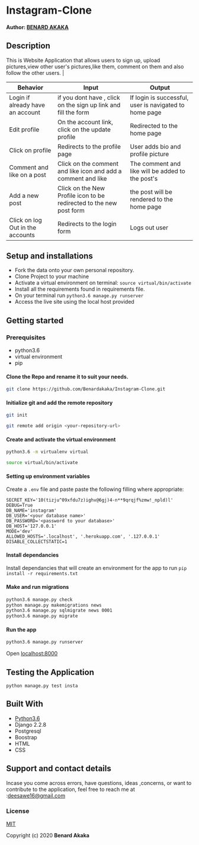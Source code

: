 # Instagram-Clone

#### Author: [BENARD AKAKA](https://github.com/Benardakaka)



## Description
This is Website Application that allows users to sign up, upload pictures,view other user's pictures,like them, comment on them and also follow the other users.
   |


| Behavior            | Input                         | Output                        | 
| ------------------- | ----------------------------- | ----------------------------- |
| Login	if already have an account |if you dont have , click on the sign up link and fill the form  | If login is successful, user is navigated to home page | Click on `Comment` | Taken to where you can comment | Signs In/ Signs Up |
| Edit profile | On the account link, click on the  update profile | Redirected to the home page |
| Click on profile | Redirects to the profile page | User adds bio and profile picture |
|Comment and like on a post|Click on the comment and like icon and add a comment and like|The comment and like will be added to the post's
|Add a new post|Click on the New Profile icon to be redirected to the new post form|the post will be rendered to the home page
| Click on log Out in the accounts| Redirects to the login form | Logs out user  |

## Setup and installations
* Fork the data onto your own personal repository.
* Clone Project to your machine
* Activate a virtual environment on terminal: `source virtual/bin/activate`
* Install all the requirements found in requirements file.
* On your terminal run `python3.6 manage.py runserver`
* Access the live site using the local host provided



## Getting started

### Prerequisites
* python3.6
* virtual environment
* pip

#### Clone the Repo and rename it to suit your needs.
```bash
git clone https://github.com/Benardakaka/Instagram-Clone.git
```
#### Initialize git and add the remote repository
```bash
git init
```
```bash
git remote add origin <your-repository-url>
```

#### Create and activate the virtual environment
```bash
python3.6 -m virtualenv virtual
```

```bash
source virtual/bin/activate
```

#### Setting up environment variables
Create a `.env` file and paste paste the following filling where appropriate:
```
SECRET_KEY='10(tizju^09xfdu7z)ighv@6gj)4-n**9qrqjf%zmw!_npld)l'
DEBUG=True
DB_NAME='instagram'
DB_USER='<your database name>'
DB_PASSWORD='<password to your database>'
DB_HOST='127.0.0.1'
MODE='dev'
ALLOWED_HOSTS='.localhost', '.herokuapp.com', '.127.0.0.1'
DISABLE_COLLECTSTATIC=1
```

#### Install dependancies
Install dependancies that will create an environment for the app to run
`pip install -r requirements.txt`

#### Make and run migrations
```bash
python3.6 manage.py check
python manage.py makemigrations news
python3.6 manage.py sqlmigrate news 0001
python3.6 manage.py migrate
```

#### Run the app
```bash
python3.6 manage.py runserver
```
Open [localhost:8000](http://127.0.0.1:8000/)



## Testing the Application
`python manage.py test insta`
        
## Built With

* [Python3.6](https://docs.python.org/3/)
* Django 2.2.8
* Postgresql 
* Boostrap
* HTML
* CSS


## Support and contact details
 Incase you come across errors, have questions, ideas ,concerns, or want to contribute to the application, feel free to reach me at :deesawe16@gmail.com

### License
[MIT](https://github.com/Benardakaka/insta-try/blob/master/LICENSE)

Copyright (c) 2020 **Benard Akaka**